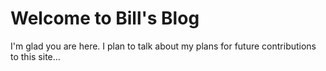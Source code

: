 # Welcome to Bill's Blog

I'm glad you are here. I plan to talk about my plans for future contributions to this site...
